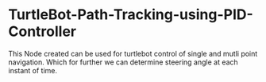 # TurtleBot-Path-Tracking-using-PID-Controller
This Node created can be used for turtlebot control of single and mutli point navigation. Which for further we can determine steering angle at each instant of time. 
